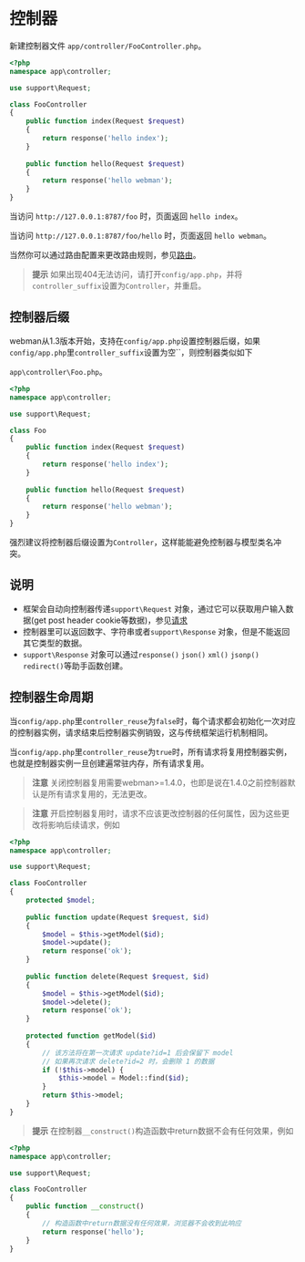# 控制器

新建控制器文件 `app/controller/FooController.php`。

```php
<?php
namespace app\controller;

use support\Request;

class FooController
{
    public function index(Request $request)
    {
        return response('hello index');
    }
    
    public function hello(Request $request)
    {
        return response('hello webman');
    }
}
```

当访问 `http://127.0.0.1:8787/foo` 时，页面返回 `hello index`。

当访问 `http://127.0.0.1:8787/foo/hello` 时，页面返回 `hello webman`。

当然你可以通过路由配置来更改路由规则，参见[路由](route.md)。

> **提示**
> 如果出现404无法访问，请打开`config/app.php`，并将`controller_suffix`设置为`Controller`，并重启。

## 控制器后缀
webman从1.3版本开始，支持在`config/app.php`设置控制器后缀，如果`config/app.php`里`controller_suffix`设置为空``，则控制器类似如下

`app\controller\Foo.php`。

```php
<?php
namespace app\controller;

use support\Request;

class Foo
{
    public function index(Request $request)
    {
        return response('hello index');
    }
    
    public function hello(Request $request)
    {
        return response('hello webman');
    }
}
```

强烈建议将控制器后缀设置为`Controller`，这样能能避免控制器与模型类名冲突。

## 说明
 - 框架会自动向控制器传递`support\Request` 对象，通过它可以获取用户输入数据(get post header cookie等数据)，参见[请求](request.md)
 - 控制器里可以返回数字、字符串或者`support\Response` 对象，但是不能返回其它类型的数据。
 - `support\Response` 对象可以通过`response()` `json()` `xml()` `jsonp()` `redirect()`等助手函数创建。
 


## 控制器生命周期

当`config/app.php`里`controller_reuse`为`false`时，每个请求都会初始化一次对应的控制器实例，请求结束后控制器实例销毁，这与传统框架运行机制相同。

当`config/app.php`里`controller_reuse`为`true`时，所有请求将复用控制器实例，也就是控制器实例一旦创建遍常驻内存，所有请求复用。

> **注意**
> 关闭控制器复用需要webman>=1.4.0，也即是说在1.4.0之前控制器默认是所有请求复用的，无法更改。

> **注意**
> 开启控制器复用时，请求不应该更改控制器的任何属性，因为这些更改将影响后续请求，例如

```php
<?php
namespace app\controller;

use support\Request;

class FooController
{
    protected $model;
    
    public function update(Request $request, $id)
    {
        $model = $this->getModel($id);
        $model->update();
        return response('ok');
    }
    
    public function delete(Request $request, $id)
    {
        $model = $this->getModel($id);
        $model->delete();
        return response('ok');
    }
    
    protected function getModel($id)
    {
        // 该方法将在第一次请求 update?id=1 后会保留下 model
        // 如果再次请求 delete?id=2 时，会删除 1 的数据
        if (!$this->model) {
            $this->model = Model::find($id);
        }
        return $this->model;
    }
}
```

> **提示**
> 在控制器`__construct()`构造函数中return数据不会有任何效果，例如

```php
<?php
namespace app\controller;

use support\Request;

class FooController
{
    public function __construct()
    {
        // 构造函数中return数据没有任何效果，浏览器不会收到此响应
        return response('hello'); 
    }
}
```

